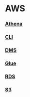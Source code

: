 AWS
===

### [Athena](./athena/README.md)
### [CLI](./cli/README.md)
### [DMS](./dms/README.md)
### [Glue](./glue/README.md)
### [RDS](./rds/README.md)
### [S3](./s3/README.md)
